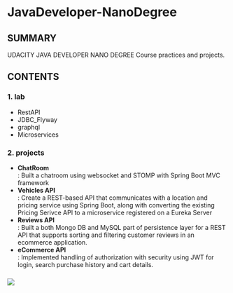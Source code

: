 # JavaDeveloper-NanoDegree

## SUMMARY
UDACITY JAVA DEVELOPER NANO DEGREE Course practices and projects.

## CONTENTS
### **1. lab**
   - RestAPI
   - JDBC_Flyway
   - graphql
   - Microservices
   
### **2. projects**
   - **ChatRoom**<br>
     : Built a chatroom using websocket and STOMP with Spring Boot MVC framework
   - **Vehicles API**<br>
     : Create a REST-based API that communicates with a location and pricing service using Spring Boot, along with                    converting the existing Pricing Serivce API to a microservice registered on a Eureka Server
   - **Reviews API**<br>
     : Built a both Mongo DB and MySQL part of persistence layer for a REST API that supports sorting and filtering customer          reviews in an ecommerce application. 
   - **eCommerce API**<br>
     : Implemented handling of authorization with security using JWT for login, search purchase history and cart details.

### 
<img src="https://user-images.githubusercontent.com/24666180/69496070-497cd580-0f11-11ea-9419-48a01a8a1dae.png"/>
